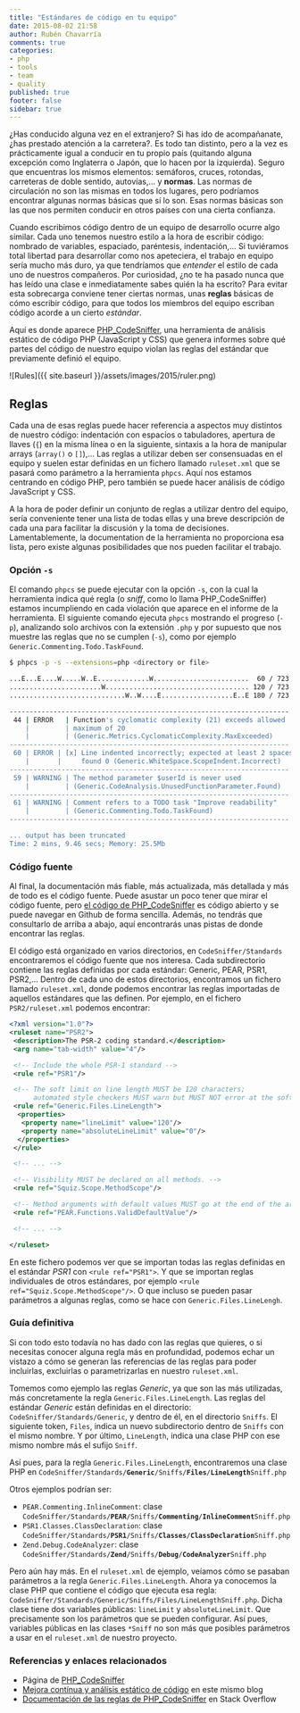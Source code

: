 ```yaml
---
title: "Estándares de código en tu equipo"
date: 2015-08-02 21:58
author: Rubén Chavarría
comments: true
categories: 
- php
- tools
- team
- quality
published: true
footer: false
sidebar: true
---
```


¿Has conducido alguna vez en el extranjero? Si has ido de acompañanate, ¿has
prestado atención a la carretera?. Es todo tan distinto, pero a la vez es
prácticamente igual a conducir en tu propio país (quitando alguna excepción
como Inglaterra o Japón, que lo hacen por la izquierda). Seguro que encuentras
los mismos elementos: semáforos, cruces, rotondas, carreteras de doble sentido,
autovías,... y **normas**. Las normas de circulación no son las mismas en todos
los lugares, pero podríamos encontrar algunas normas básicas que sí lo son.
Esas normas básicas son las que nos permiten conducir en otros países con una
cierta confianza.

Cuando escribimos código dentro de un equipo de desarrollo ocurre algo similar.
Cada uno tenemos nuestro estilo a la hora de escribir código: nombrado de
variables, espaciado, paréntesis, indentación,... Si tuviéramos total libertad
para desarrollar como nos apeteciera, el trabajo en equipo sería mucho más
duro, ya que tendríamos que *entender* el estilo de cada uno de nuestros
compañeros. Por curiosidad, ¿no te ha pasado nunca que has leído una clase e
inmediatamente sabes quién la ha escrito? Para evitar esta sobrecarga conviene
tener ciertas normas, unas **reglas** básicas de cómo escribir código, para
que todos los miembros del equipo escriban código acorde a un cierto *estándar*.

Aquí es donde aparece [PHP_CodeSniffer], una herramienta de análisis estático
de código PHP (JavaScript y CSS) que genera informes sobre qué partes del
código de nuestro equipo violan las reglas del estándar que previamente definió
el equipo.

<!-- more -->

![Rules]({{ site.baseurl }}/assets/images/2015/ruler.png)

## Reglas

Cada una de esas reglas puede hacer referencia a aspectos muy distintos de
nuestro código: indentación con espacios o tabuladores, apertura de llaves (`{`)
en la misma línea o en la siguiente, sintaxis a la hora de manipular arrays
(`array()` o `[]`),... Las reglas a utilizar deben ser consensuadas en el equipo
y suelen estar definidas en un fichero llamado `ruleset.xml` que se pasará como
parámetro a la herramienta `phpcs`. Aquí nos estamos centrando en código PHP,
pero también se puede hacer análisis de código JavaScript y CSS.

A la hora de poder definir un conjunto de reglas a utilizar dentro del equipo,
sería conveniente tener una lista de todas ellas y una breve descripción de cada
una para facilitar la discusión y la toma de decisiones. Lamentablemente, la
documentation de la herramienta no proporciona esa lista, pero existe algunas
posibilidades que nos pueden facilitar el trabajo.

### Opción `-s`

El comando `phpcs` se puede ejecutar con la opción `-s`, con la cual la
herramienta indica qué regla (o *sniff*, como lo llama PHP_CodeSniffer) estamos
incumpliendo en cada violación que aparece en el informe de la herramienta.
El siguiente comando ejecuta `phpcs` mostrando el progreso (`-p`), analizando
solo archivos con la extensión `.php` y por supuesto que nos muestre las
reglas que no se cumplen (`-s`), como por ejemplo
`Generic.Commenting.Todo.TaskFound`.

```bash
$ phpcs -p -s --extensions=php <directory or file>

...E...E....W.....W..E.............W........................  60 / 723 (8%)
.......................W.................................... 120 / 723 (17%)
.............................W..W....E..................E..E 180 / 723 (25%)

----------------------------------------------------------------------
 44 | ERROR   | Function's cyclomatic complexity (21) exceeds allowed
    |         | maximum of 20
    |         | (Generic.Metrics.CyclomaticComplexity.MaxExceeded)
----------------------------------------------------------------------
 60 | ERROR | [x] Line indented incorrectly; expected at least 2 spaces,
    |       |     found 0 (Generic.WhiteSpace.ScopeIndent.Incorrect)
----------------------------------------------------------------------
 59 | WARNING | The method parameter $userId is never used
    |         | (Generic.CodeAnalysis.UnusedFunctionParameter.Found)
----------------------------------------------------------------------
 61 | WARNING | Comment refers to a TODO task "Improve readability"
    |         | (Generic.Commenting.Todo.TaskFound)
----------------------------------------------------------------------

... output has been truncated
Time: 2 mins, 9.46 secs; Memory: 25.5Mb
```

### Código fuente

Al final, la documentación más fiable, más actualizada, más detallada y más de
todo es el código fuente. Puede asustar un poco tener que mirar el código fuente,
pero [el código de PHP_CodeSniffer] es código abierto y se puede navegar en
Github de forma sencilla. Además, no tendrás que consultarlo de arriba a abajo,
aquí encontrarás unas pistas de donde encontrar las reglas.

El código está organizado en varios directorios, en `CodeSniffer/Standards`
encontraremos el código fuente que nos interesa. Cada subdirectorio
contiene las reglas definidas por cada estándar: Generic, PEAR, PSR1, PSR2,...
Dentro de cada uno de estos directorios, encontramos un fichero llamado
`ruleset.xml`, donde podemos encontrar las reglas importadas de aquellos
estándares que las definen. Por ejemplo, en el fichero `PSR2/ruleset.xml`
podemos encontrar:

```xml
<?xml version="1.0"?>
<ruleset name="PSR2">
 <description>The PSR-2 coding standard.</description>
 <arg name="tab-width" value="4"/>

 <!-- Include the whole PSR-1 standard -->
 <rule ref="PSR1"/>

 <!-- The soft limit on line length MUST be 120 characters;
      automated style checkers MUST warn but MUST NOT error at the soft limit. -->
 <rule ref="Generic.Files.LineLength">
  <properties>
   <property name="lineLimit" value="120"/>
   <property name="absoluteLineLimit" value="0"/>
  </properties>
 </rule>

 <!-- ... -->

 <!-- Visibility MUST be declared on all methods. -->
 <rule ref="Squiz.Scope.MethodScope"/>

 <!-- Method arguments with default values MUST go at the end of the argument list. -->
 <rule ref="PEAR.Functions.ValidDefaultValue"/>

 <!-- ... -->

</ruleset>
```

En este fichero podemos ver que se importan todas las reglas definidas en el
estándar *PSR1* con `<rule ref="PSR1">`. Y que se importan reglas individuales
de otros estándares, por ejemplo `<rule ref="Squiz.Scope.MethodScope"/>`. O que
incluso se pueden pasar parámetros a algunas reglas, como se hace con
`Generic.Files.LineLengh`.

### Guía definitiva

Si con todo esto todavía no has dado con las reglas que quieres, o si necesitas
conocer alguna regla más en profundidad, podemos echar un vistazo a cómo se
generan las referencias de las reglas para poder incluirlas, excluirlas o
parametrizarlas en nuestro `ruleset.xml`.

Tomemos como ejemplo las reglas *Generic*, ya que son las más utilizadas, más
concretamente la regla `Generic.Files.LineLength`. Las reglas del estándar
*Generic* están definidas en el directorio: `CodeSniffer/Standards/Generic`,
y dentro de él, en el directorio `Sniffs`. El siguiente token, `Files`, indica
un nuevo subdirectorio dentro de `Sniffs` con el mismo nombre. Y por último,
`LineLength`, indica una clase PHP con ese mismo nombre más el sufijo `Sniff`.

Así pues, para la regla `Generic.Files.LineLength`, encontraremos una clase PHP en
<code>CodeSniffer/Standards/**Generic**/Sniffs/**Files**/**LineLength**Sniff.php</code>

Otros ejemplos podrían ser:

- `PEAR.Commenting.InlineComment`: clase <code>CodeSniffer/Standards/**PEAR**/Sniffs/**Commenting**/**InlineComment**Sniff.php</code>
- `PSR1.Classes.ClassDeclaration`: clase <code>CodeSniffer/Standards/**PSR1**/Sniffs/**Classes**/**ClassDeclaration**Sniff.php</code>
- `Zend.Debug.CodeAnalyzer`: clase <code>CodeSniffer/Standards/**Zend**/Sniffs/**Debug**/**CodeAnalyzer**Sniff.php</code>

Pero aún hay más. En el `ruleset.xml` de ejemplo, veíamos cómo se pasaban
parámetros a la regla `Generic.Files.LineLength`. Ahora ya conocemos la clase
PHP que contiene el código que ejecuta esa regla:
`CodeSniffer/Standards/Generic/Sniffs/Files/LineLengthSniff.php`. Dicha clase
tiene dos variables públicas: `lineLimit` y `absoluteLineLimit`. Que precisamente
son los parámetros que se pueden configurar. Así pues, variables públicas en
las clases `*Sniff` no son más que posibles parámetros a usar en el
`ruleset.xml` de nuestro proyecto.

### Referencias y enlaces relacionados

- Página de [PHP_CodeSniffer]
- [Mejora contínua y análisis estático de código] en este mismo blog
- [Documentación de las reglas de PHP_CodeSniffer] en Stack Overflow

[PHP_CodeSniffer]: https://github.com/squizlabs/PHP_CodeSniffer
[el código de PHP_CodeSniffer]: https://github.com/squizlabs/PHP_CodeSniffer
[Mejora contínua y análisis estático de código]: /blog/2014/05/05/mejora-continua-y-analisis-estatico-de-codigo
[Documentación de las reglas de PHP_CodeSniffer]: http://stackoverflow.com/questions/16427207/php-codesniffer-rules-documentation
